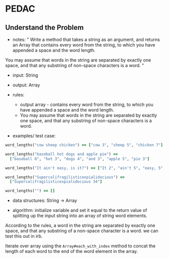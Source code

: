 # PEDAC

## Understand the Problem

- notes: " Write a method that takes a string as an argument, and returns an Array that contains every word from the string, to which you have appended a space and the word length.

You may assume that words in the string are separated by exactly one space, and that any substring of non-space characters is a word. "

- input: String
- output: Array

- rules:

  - output array - contains every word from the string, to which you have appended a space and the word length.
  - You may assume that words in the string are separated by exactly one space, and that any substring of non-space characters is a word.

- examples/ test case:

```ruby
word_lengths("cow sheep chicken") == ["cow 3", "sheep 5", "chicken 7"]

word_lengths("baseball hot dogs and apple pie") ==
  ["baseball 8", "hot 3", "dogs 4", "and 3", "apple 5", "pie 3"]

word_lengths("It ain't easy, is it?") == ["It 2", "ain't 5", "easy, 5", "is 2", "it? 3"]

word_lengths("Supercalifragilisticexpialidocious") ==
  ["Supercalifragilisticexpialidocious 34"]

word_lengths("") == []
```

- data structures: String -> Array

- algorithm: initialize variable and set it equal to the return value of splitting up the input string into an array of string word elements.

According to the rules, a word in the string are separated by exactly one space, and that any substring of a non-space character is a word. we can test this out in irb.

Iterate over array using the `Array#each_with_index` method to concat the length of each word to the end of the word element in the array. 